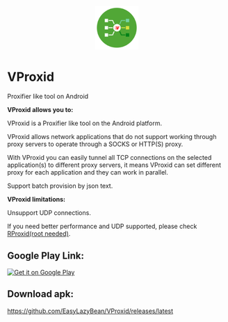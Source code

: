 <h1 align="center">
    <a href="https://github.com/EasyLazyBean/VProxid">
        <img alt="Logo" src="https://github.com/EasyLazyBean/VProxid/blob/main/round_logo_icon.png" width="100">
    </a>
    <br>
</h1>


# VProxid
Proxifier like tool on Android

<b>VProxid allows you to:</b>

VProxid is a Proxifier like tool on the Android platform.

VProxid allows network applications that do not support working through proxy servers to operate through a SOCKS or HTTP(S) proxy.

With VProxid you can easily tunnel all TCP connections on the selected application(s) to different proxy servers, it means VProxid can set different proxy for each application and they can work in parallel.

Support batch provision by json text.

<b>VProxid limitations:</b>

Unsupport UDP connections.

If you need better performance and UDP supported,  please check <a href="https://play.google.com/store/apps/details?id=com.lazybean.socksperapp">RProxid(root needed)</a>.

## Google Play Link:

<a href="https://play.google.com/store/apps/details?id=com.lazybean.vpnperapp"><img alt="Get it on Google Play" src="https://play.google.com/intl/en_us/badges/images/generic/en-play-badge.png" height=60px /></a>


## Download apk:

https://github.com/EasyLazyBean/VProxid/releases/latest
